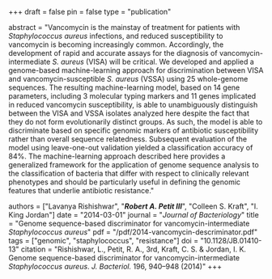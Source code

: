+++
draft = false
pin = false
type = "publication"

abstract = "Vancomycin is the mainstay of treatment for patients with *Staphylococcus aureus* infections, and reduced susceptibility to vancomycin is becoming increasingly common. Accordingly, the development of rapid and accurate assays for the diagnosis of vancomycin-intermediate *S. aureus* (VISA) will be critical. We developed and applied a genome-based machine-learning approach for discrimination between VISA and vancomycin-susceptible *S. aureus* (VSSA) using 25 whole-genome sequences. The resulting machine-learning model, based on 14 gene parameters, including 3 molecular typing markers and 11 genes implicated in reduced vancomycin susceptibility, is able to unambiguously distinguish between the VISA and VSSA isolates analyzed here despite the fact that they do not form evolutionarily distinct groups. As such, the model is able to discriminate based on specific genomic markers of antibiotic susceptibility rather than overall sequence relatedness. Subsequent evaluation of the model using leave-one-out validation yielded a classification accuracy of 84%. The machine-learning approach described here provides a generalized framework for the application of genome sequence analysis to the classification of bacteria that differ with respect to clinically relevant phenotypes and should be particularly useful in defining the genomic features that underlie antibiotic resistance."

authors = ["Lavanya Rishishwar", "***Robert A. Petit III***", "Colleen S. Kraft", "I. King Jordan"]
date = "2014-03-01"
journal = "*Journal of Bacteriology*"
title = "Genome sequence-based discriminator for vancomycin-intermediate *Staphylococcus aureus*"
pdf = "/pdf/2014-vancomycin-descriminator.pdf"
tags = ["genomic", "staphylococcus", "resistance"]
doi = "10.1128/JB.01410-13"
citation = "Rishishwar, L., Petit, R. A., 3rd, Kraft, C. S. & Jordan, I. K. Genome sequence-based discriminator for vancomycin-intermediate *Staphylococcus aureus*. *J. Bacteriol.* 196, 940–948 (2014)"
+++
